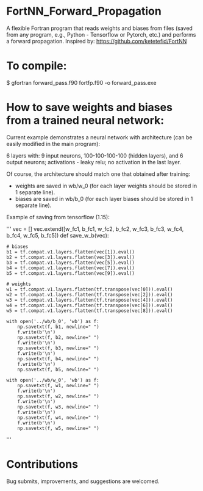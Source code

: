 # FortNN_Forward_Propagation

A flexible Fortran program that reads weights and biases from files (saved from any program, e.g., Python - Tensorflow or Pytorch, etc.) and performs a forward propagation. Inspired by: https://github.com/ketetefid/FortNN

# To compile: 

$ gfortran forward_pass.f90 fortfp.f90 -o forward_pass.exe

# How to save weights and biases from a trained neural network:

Current example demonstrates a neural network with architecture (can be easily modified in the main program):

6 layers with: 9 input neurons, 100-100-100-100 (hidden layers), and 6 output neurons;
activations - leaky relu; no activation in the last layer.

Of course, the architecture should match one that obtained after training:
- weights are saved in wb/w_0 (for each layer weights should be stored in 1 separate line).
- biases are saved in wb/b_0 (for each layer biases should be stored in 1 separate line).

Example of saving from tensorflow (1.15):

'''
vec = []
vec.extend([w_fc1, b_fc1, w_fc2, b_fc2, w_fc3, b_fc3, w_fc4, b_fc4, w_fc5, b_fc5])
def save_w_b(vec):

    # biases
    b1 = tf.compat.v1.layers.flatten(vec[1]).eval()
    b2 = tf.compat.v1.layers.flatten(vec[3]).eval()
    b3 = tf.compat.v1.layers.flatten(vec[5]).eval()
    b4 = tf.compat.v1.layers.flatten(vec[7]).eval()
    b5 = tf.compat.v1.layers.flatten(vec[9]).eval()

    # weights
    w1 = tf.compat.v1.layers.flatten(tf.transpose(vec[0])).eval()
    w2 = tf.compat.v1.layers.flatten(tf.transpose(vec[2])).eval()
    w3 = tf.compat.v1.layers.flatten(tf.transpose(vec[4])).eval()
    w4 = tf.compat.v1.layers.flatten(tf.transpose(vec[6])).eval()
    w5 = tf.compat.v1.layers.flatten(tf.transpose(vec[8])).eval()

    with open('../wb/b_0', 'wb') as f:
        np.savetxt(f, b1, newline=" ")
        f.write(b'\n')
        np.savetxt(f, b2, newline=" ")
        f.write(b'\n')
        np.savetxt(f, b3, newline=" ")
        f.write(b'\n') 
        np.savetxt(f, b4, newline=" ")
        f.write(b'\n')  
        np.savetxt(f, b5, newline=" ")       

    with open('../wb/w_0', 'wb') as f:
        np.savetxt(f, w1, newline=" ")
        f.write(b'\n')
        np.savetxt(f, w2, newline=" ")
        f.write(b'\n')
        np.savetxt(f, w3, newline=" ")
        f.write(b'\n') 
        np.savetxt(f, w4, newline=" ")
        f.write(b'\n')  
        np.savetxt(f, w5, newline=" ")
'''

# Contributions

Bug submits, improvements, and suggestions are welcomed.
